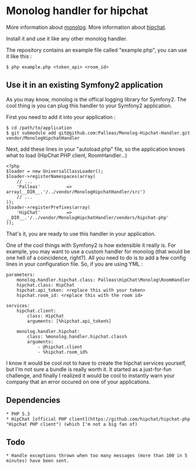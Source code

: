 # Monolog handler for hipchat #

More information about [monolog](https://github.com/Seldaek/monolog#readme "Readme").
More information about [hipchat](http://www.hipchat.com "Hipchat").

Install it and use it like any other monolog handler.

The repository contains an example file called "example.php", you can use it like this :

    $ php example.php <token_api> <room_id>
    
## Use it in an existing Symfony2 application ##

As you may know, monolog is the offical logging library for Symfony2. The cool thing is you can plug this handler to your Symfony2 application.

First you need to add it into your application :

    $ cd /path/to/application
    $ git submodule add git@github.com:Palleas/Monolog-Hipchat-Handler.git vendor/MonologHipchatHandler
    
Next, add these lines in your "autoload.php" file, so the application knows what to load (HipChat PHP client, RoomHandler...)

    <?php
    $loader = new UniversalClassLoader();
    $loader->registerNamespaces(array(
        // ...
        'Palleas'          => array(__DIR__.'/../vendor/MonologHipchatHandler/src')
        // ...
    ));
    $loader->registerPrefixes(array(
        'HipChat'          => __DIR__.'/../vendor/MonologHipchatHandler/vendors/hipchat-php'
    ));

That's it, you are ready to use this handler in your application.

One of the cool things with Symfony2 is how extensible it really is. For example, you may want to use a custom handler for monolog (that would be one hell of a coincidence, right?). All you need to do is to add a few config lines in your configuration file. So, if you are using YML :

    parameters:
        monolog.handler.hipchat.class: Palleas\HipChat\Monolog\RoomHandler
        hipchat.class: HipChat
        hipchat.api_token: <replace this with your token>
        hipchat.room_id: <replace this with the room id>

    services:
        hipchat.client:
            class: HipChat
            arguments: [%hipchat.api_token%]

        monolog.handler.hipchat:
            class: %monolog.handler.hipchat.class%
            arguments:
                - @hipchat.client
                - %hipchat.room_id%
                
I know it would be cool not to have to create the hipchat services yourself, but I'm not sure a bundle is really worth it. It started as a just-for-fun challenge, and finally I realized it would be cool to instantly warn your company that an error occured on one of your applications.

## Dependencies ##

    * PHP 5.3
    * HipChat [official PHP client](https://github.com/hipchat/hipchat-php "Hipchat PHP client") (which I'm not a big fan of)
    
## Todo ##

    * Handle exceptions thrown when too many messages (more than 100 in 5 minutes) have been sent.
